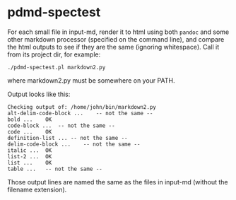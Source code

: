 # pdmd-spectest

For each small file in input-md, render it to html using both `pandoc`
and some other markdown processor (specified on the command line), and
compare the html outputs to see if they are the same (ignoring
whitespace). Call it from its project dir, for example:

    ./pdmd-spectest.pl markdown2.py

where markdown2.py must be somewhere on your PATH.

Output looks like this:

~~~
Checking output of: /home/john/bin/markdown2.py
alt-delim-code-block ...	-- not the same --
bold ...	OK
code-block ...	-- not the same --
code ...	OK
definition-list ...	-- not the same --
delim-code-block ...	-- not the same --
italic ...	OK
list-2 ...	OK
list ...	OK
table ...	-- not the same --
~~~

Those output lines are named the same as the files in input-md
(without the filename extension).
